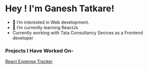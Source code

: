 <h1>Hey ! I'm Ganesh Tatkare!</h1>

- 👀 I’m interested in Web development.
- 🌱 I’m currently learning ReactJs
- Currently working with Tata Consultancy Sevices as a Frontend developer

<h3>Projects I Have Worked On-</h3>
<a href="React-Expense-Tracker">React Expense Tracker</a>

<!---
ganesh-tatkare/ganesh-tatkare is a ✨ special ✨ repository because its `README.md` (this file) appears on your GitHub profile.
You can click the Preview link to take a look at your changes.
--->
